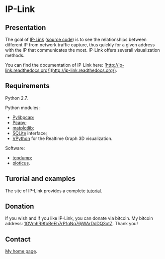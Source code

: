 IP-Link
=======

Presentation
------------
The goal of [IP-Link](http://ip-link.wikidot.com/) ([source code](https://bitbucket.org/cedricbonhomme/ip-link))
is to see the relationships between different IP from network traffic capture,
thus quickly for a given address with the IP that communicates the most. IP-Link offers severall
visualization methods.

You can find the documentation of IP-Link here: [http://ip-link.readthedocs.org/](http://ip-link.readthedocs.org/).


Requirements
------------
Python 2.7.

Python modules:

* [Pylibpcap](http://sourceforge.net/projects/pylibpcap/);
* [Pcapy](http://oss.coresecurity.com/projects/pcapy.html);
* [matplotlib](http://matplotlib.sourceforge.net/);
* [SQLite](http://sqlite.org) interface;
* [VPython](http://vpython.org/) for the Realtime Graph 3D visualization.

Software:

* [tcpdump](http://www.tcpdump.org/);
* [ploticus](http://ploticus.sourceforge.net/).


Turorial and examples
---------------------
The site of IP-Link provides a complete [tutorial](http://ip-link.wikidot.com/tutorial).

Donation
--------
If you wish and if you like IP-Link, you can donate via bitcoin. My bitcoin address: [1GVmhR9fbBeEh7rP1qNq76jWArDdDQ3otZ](https://blockexplorer.com/address/1GVmhR9fbBeEh7rP1qNq76jWArDdDQ3otZ).
Thank you!

Contact
-------
[My home page](https://www.cedricbonhomme.org).
